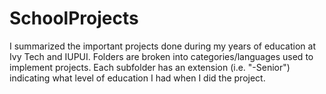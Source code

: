 # SchoolProjects
I summarized the important projects done during my years of education at Ivy Tech and IUPUI.
Folders are broken into categories/languages used to implement projects.
Each subfolder has an extension (i.e. "-Senior") indicating what level of education I had when I did the project.
